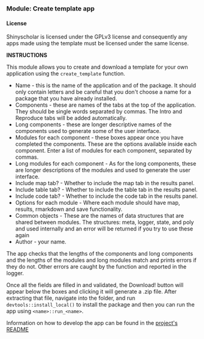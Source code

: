 ### **Module: Create template app**

#### License
Shinyscholar is licensed under the GPLv3 license and consequently any apps made using the template must be licensed under the same license. 

**INSTRUCTIONS**

This module allows you to create and download a template for your own application using the `create_template` function. 

* Name - this is the name of the application and of the package. It should only contain letters and be careful that you don't choose a name for a package that you have already installed.
* Components - these are names of the tabs at the top of the application. They should be single words separated by commas. The Intro and Reproduce tabs will be added automatically.
* Long components - these are longer descriptive names of the components used to generate some of the user interface. 
* Modules for each component - these boxes appear once you have completed the components. These are the options available inside each component. Enter a list of modules for each component, separated by commas.
* Long modules for each component - As for the long components, these are longer descriptions of the modules and used to generate the user interface.
* Include map tab? - Whether to include the map tab in the results panel.
* Include table tab? - Whether to include the table tab in the results panel.
* Include code tab? - Whether to include the code tab in the results panel.
* Options for each module - Where each module should have map, results, rmarkdown and save functionality.
* Common objects - These are the names of data structures that are shared between modules. The structures: meta, logger, state, and poly and used internally and an error will be returned if you try to use these again
* Author - your name.

The app checks that the lengths of the components and long components and the lengths of the modules and long modules match and prints errors if they do not. Other errors are caught by the function and reported in the logger. 

Once all the fields are filled in and validated, the Download! button will appear below the boxes and clicking it will generate a .zip file. After extracting that file, navigate into the folder, and run `devtools::install_local()` to install the package and then you can run the app using `<name>::run_<name>`.

Information on how to develop the app can be found in the [project's README](https://github.com/simon-smart88/shinyscholar/blob/master/README.md)
